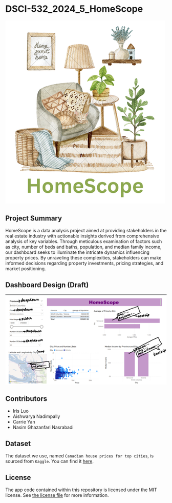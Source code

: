 # DSCI-532_2024_5_HomeScope

<img src="img/Homescope_img.png" width="500"/>

## Project Summary

HomeScope is a data analysis project aimed at providing stakeholders in the real estate industry with actionable insights derived from comprehensive analysis of key variables. Through meticulous examination of factors such as city, number of beds and baths, population, and median family income, our dashboard seeks to illuminate the intricate dynamics influencing property prices. By unraveling these complexities, stakeholders can make informed decisions regarding property investments, pricing strategies, and market positioning.

## Dashboard Design (Draft)

<img src="img/HomeScope.png" width="700"/>

## Contributors

-   Iris Luo
-   Aishwarya Nadimpally
-   Carrie Yan
-   Nasim Ghazanfari Nasrabadi

## Dataset

The dataset we use, named `Canadian house prices for top cities`, is sourced from `Kaggle`. You can find it [here](https://www.kaggle.com/datasets/jeremylarcher/canadian-house-prices-for-top-cities).

## License

The app code contained within this repository is licensed under the MIT license. See [the license file](LICENSE.md) for more information.
